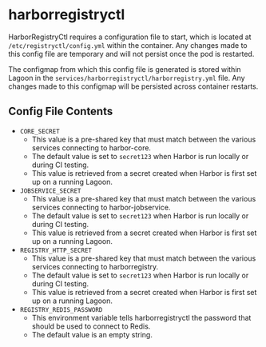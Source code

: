 # harborregistryctl

HarborRegistryCtl requires a configuration file to start, which is located at `/etc/registryctl/config.yml` within the container. Any changes made to this config file are temporary and will not persist once the pod is restarted.

The configmap from which this config file is generated is stored within Lagoon in the `services/harborregistryctl/harborregistry.yml` file. Any changes made to this configmap will be persisted across container restarts.

## Config File Contents

* `CORE_SECRET`
  * This value is a pre-shared key that must match between the various services connecting to harbor-core.
  * The default value is set to `secret123` when Harbor is run locally or during CI testing.
  * This value is retrieved from a secret created when Harbor is first set up on a running Lagoon.
* `JOBSERVICE_SECRET`
  * This value is a pre-shared key that must match between the various services connecting to harbor-jobservice.
  * The default value is set to `secret123` when Harbor is run locally or during CI testing.
  * This value is retrieved from a secret created when Harbor is first set up on a running Lagoon.
* `REGISTRY_HTTP_SECRET`
  * This value is a pre-shared key that must match between the various services connecting to harborregistry.
  * The default value is set to `secret123` when Harbor is run locally or during CI testing.
  * This value is retrieved from a secret created when Harbor is first set up on a running Lagoon.
* `REGISTRY_REDIS_PASSWORD`
  * This environment variable tells harborregistryctl the password that should be used to connect to Redis.
  * The default value is an empty string.

